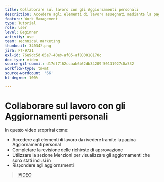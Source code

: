 ```yaml
---
title: Collaborare sul lavoro con gli Aggiornamenti personali
description: Accedere agli elementi di lavoro assegnati mediante la pagina Aggiornamenti personali.
feature: Work Management
type: Tutorial
role: User
level: Beginner
activity: use
team: Technical Marketing
thumbnail: 340342.png
jira: KT-9721
exl-id: 76e9dc5d-05e7-40e9-af05-af880018170c
doc-type: video
source-git-commit: d17df7162ccaab6b62db34209f50131927c0a532
workflow-type: tm+mt
source-wordcount: '66'
ht-degree: 100%

---
```


# Collaborare sul lavoro con gli Aggiornamenti personali

In questo video scoprirai come:

* Accedere agli elementi di lavoro da rivedere tramite la pagina Aggiornamenti personali
* Completare la revisione delle richieste di approvazione
* Utilizzare la sezione Menzioni per visualizzare gli aggiornamenti che sono stati inclusi in
* Rispondere agli aggiornamenti

>[!VIDEO](https://video.tv.adobe.com/v/340342/?quality=12&learn=on&enablevpops)
